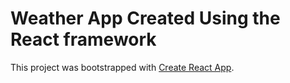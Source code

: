 # Weather App Created Using the React framework

This project was bootstrapped with [Create React App](https://github.com/facebook/create-react-app).

